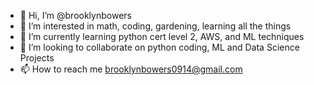 - 👋 Hi, I’m @brooklynbowers
- 👀 I’m interested in math, coding, gardening, learning all the things
- 🌱 I’m currently learning python cert level 2, AWS, and ML techniques
- 💞️ I’m looking to collaborate on python coding, ML and Data Science Projects
- 📫 How to reach me brooklynbowers0914@gmail.com

<!---
brooklynbowers/brooklynbowers is a ✨ special ✨ repository because its `README.md` (this file) appears on your GitHub profile.
You can click the Preview link to take a look at your changes.
--->
